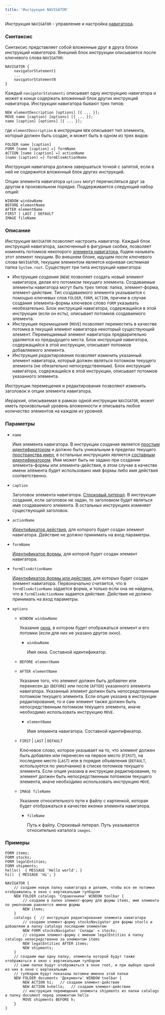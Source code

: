 ```yaml
---
title: 'Инструкция NAVIGATOR'
---
```


Инструкция `NAVIGATOR` - управление и настройка [навигатора](Navigator.md).

### Синтаксис

Синтаксис представляет собой вложенные друг в друга блоки *инструкций навигатора*. Внешний блок инструкции описывается после ключевого слова `NAVIGATOR`:

```
NAVIGATOR {
    navigatorStatement1 
    ...
    navigatorStatementN
}
```

Каждый `navigatorStatementi` описывает одну инструкцию навигатора и может в конце содержать вложенный блок других инструкций навигатора. Инструкции навигатора бывают трех типов:  

```
NEW elementDescription [options] [{ ... }];
MOVE name [caption] [options] [{ ... }];
name [caption] [options] [{ ... }];
```

где `elementDescription` в инструкции `NEW` описывает тип элемента, который должен быть создан, и может быть в одном из трех видов:

```
FOLDER name [caption] 
FORM [name [caption] =] formName
ACTION [name [caption] =] actionName
[name [caption] =] formElseActionName
```

Инструкция навигатора должна завершаться точкой с запятой, если в ней не содержится вложенный блок других инструкций.

Опции элемента навигатора `options` могут перечисляться друг за другом в произвольном порядке. Поддерживается следующий набор опций:

```
WINDOW windowName
BEFORE elementName
AFTER elementName
FIRST | LAST | DEFAULT
IMAGE fileName
```

### Описание

Инструкция `NAVIGATOR` позволяет настроить навигатор. Каждый блок инструкций навигатора, заключенный в фигурные скобки, позволяет изменять потомков некоторого [элемента навигатора](Navigator.md), будем называть этот элемент *текущим*. Во внешнем блоке, идущем после ключевого слова `NAVIGATOR`, текущим элементом является корневая системная папка `System.root`. Существует три типа инструкций навигатора:

-   *Инструкция создания* (`NEW`) позволяет создать новый элемент навигатора, делая его потомком текущего элемента. Создаваемые элементы навигатора могут быть трех типов: папка, элемент-форма, элемент-действие. Тип создаваемого элемента указывается с помощью ключевых слов `FOLDER`, `FORM`, `ACTION`, причем в случае создания элемента-формы ключевое слово `FORM` указывать необязательно. Блок инструкций навигатора, содержащийся в этой инструкции (если он есть), описывает потомков создаваемого элемента.
-   *Инструкция перемещения* (`MOVE`) позволяет переместить в качестве потомка в текущий элемент навигатора некоторый существующий элемент. Перемещаемый элемент навигатора предварительно удаляется из предыдущего места. Блок инструкций навигатора, содержащийся в этой инструкции, описывает потомков добавляемого элемента. 
-   *Инструкция редактирования* позволяет изменить указанный элемент навигатора, который должен являться потомком текущего элемента (не обязательно непосредственным). Блок инструкций навигатора, содержащийся в этой инструкции, описывает потомков указанного элемента.

Инструкции перемещения и редактирования позволяют изменить заголовок и опции элемента навигатора.

Иерархия, описываемая в рамках одной инструкции `NAVIGATOR`, может иметь произвольный уровень вложенности и описывать любое количество элементов на каждом из уровней.

### Параметры

- `name`

    Имя элемента навигатора. В инструкции создания является [простым идентификатором](IDs.md#id) и должно быть уникальным в пределах текущего [пространства имен](Naming.md#namespace), в остальных инструкциях является [составным идентификатором](IDs.md#cid). Имя может быть не задано при создании элемента-формы или элемента-действия, в этом случае в качестве имени элемента будет использовано имя формы либо имя действия соответственно.

- `caption`

    Заголовок элемента навигатора. [Строковый литерал](Literals.md#strliteral). В инструкции создания, если заголовок не задан, то заголовком будет являться имя создаваемого элемента. В остальных инструкциях изменяет существующий заголовок.

- `actionName`

    [Идентификатор действия](IDs.md#propertyid), для которого будет создан элемент навигатора. Действие не должно принимать на вход параметры.

- `formName`

    [Идентификатор формы](IDs.md#propertyid), для которой будет создан элемент навигатора.

- `formElseActionName`

    [Идентификатор формы или действия](IDs.md#propertyid), для которых будет создан элемент навигатора. Первоначально считается, что в `formElseActionName` задается форма, и только если она не найдена, что в `formElseActionName` задается действие. Действие не должно принимать на вход параметры.

- `options`

    - `WINDOW windowName`

        Указание [окна](Navigator_design.md), в котором будет отображаться элемент и его потомки (если для них не указано другое окно). 

        - `windowName`

            Имя окна. Составной идентификатор.

    - `BEFORE elementName`
    - `AFTER elementName` 

        Указание того, что элемент должен быть добавлен или перенесен до (`BEFORE`) или после (`AFTER`) указанного элемента навигатора. Указанный элемент должен быть непосредственным потомком текущего элемента. Если опция указана в инструкции редактирования, то и сам элемент также должен быть непосредственным потомком текущего элемента, иначе необходимо использовать инструкцию `MOVE`.

        - `elementName`

            Имя элемента навигатора. Составной идентификатор. 

    - `FIRST` | `LAST` | `DEFAULT`

        Ключевое слово, которое указывает на то, что элемент должен быть добавлен или перенесен на первое место (`FIRST`), на последнее место (`LAST`) или в порядке объявления (`DEFAULT`, используется по умолчанию) в списке потомков текущего элемента. Если опция указана в инструкции редактирования, то элемент должен быть непосредственным потомком текущего элемента, иначе необходимо использовать инструкцию `MOVE`.

    - `IMAGE fileName`

        Указание относительного пути к файлу с картинкой, которая будет отображаться в качестве иконки элемента навигатора. 

        - `fileName`

            Путь к файлу. Строковый литерал. Путь указывается относительно каталога `images`.

### Примеры

```lsf
FORM items;
FORM stocks;
FORM legalEntities;
FORM shipments;
hello()  { MESSAGE 'Hello world'; }
hi()  { MESSAGE 'Hi'; }

NAVIGATOR {
    // создаем новую папку навигатора и делаем, чтобы все ее потомки отображались в окно с вертикальным тулбаром
    NEW FOLDER catalogs 'Справочники' WINDOW toolbar { 
        // создаем в папке элемент-форму для формы items, имя элемента по умолчанию равняется имени формы
        NEW items; 
    }
    catalogs {  // инструкция редактирования элемента навигатора
        // создаем элемент-форму stocksNavigator для формы stocls и добавляем в папку catalogs последним элементом
        NEW FORM stocksNavigator 'Склады' = stocks; 
        // создаем элемент-форму с именем legalEntities в папку catalogs непосредственно за элементом items
        NEW legalEntities AFTER items; 
        NEW shipments;
    }
    // создаем еще одну папку, элементы которой будут также отображаться в окно с вертикальным тулбаром
    // сами папки будут отображаться в окне root, и при выборе одной из них в окне с вертикальным
    // тулбаром будут показаны потомки именно этой папки
    NEW FOLDER documents 'Документы' WINDOW toolbar { 
        NEW ACTION hi;   // создаем элемент-действие
        NEW ACTION h=hello;   // создаем элемент-действие
        // инструкция перемещения элемента shipments из папки catalogs в папку document перед элементом hello
        MOVE shipments BEFORE h; 
    }
}
```

